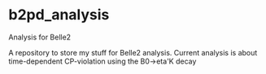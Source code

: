 # b2pd_analysis
Analysis for Belle2

A repository to store my stuff for Belle2 analysis.
Current analysis is about time-dependent CP-violation using the B0->eta'K decay
